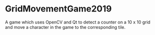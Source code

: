 # GridMovementGame2019
A game which uses OpenCV and Qt to detect a counter on a 10 x 10 grid and move a character in the game to the corresponding tile.
